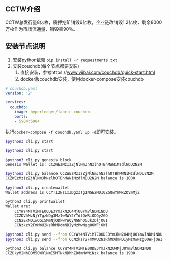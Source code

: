 ## CCTW介绍
CCTW总发行量8亿枚，质押挖矿销毁6亿枚，企业链改销毁1.2亿枚，剩余8000万枚作为市场流通量，销毁率90%。


## 安装节点说明
1. 安装python依赖
`pip install -r requestments.txt`
2. 安装couchdb(每个节点都要安装)
	1. 直接安装，参考https://www.yiibai.com/couchdb/quick-start.html
	2. docker版couchdb安装，使用docker-compose安装couchdb
```yaml
# couchdb.yaml
version: '2'

services:
  couchdb:
    image: hyperledger/fabric-couchdb
    ports:
    - 5984:5984
```
执行`docker-compose -f couchdb.yaml up -d`即可安装。


```bash
$python3 cli.py start
```
```bash
$python3 cli.py start
```

```bash
$python3 cli.py genesis_block
Genesis Wallet is: CCZWEzMzIzZjNlNmJhNzlhOTBhMWNiMzdlNDU2N2M
```

```bash
$python3 cli.py balance CCZWEzMzIzZjNlNmJhNzlhOTBhMWNiMzdlNDU2N2M
CCZWEzMzIzZjNlNmJhNzlhOTBhMWNiMzdlNDU2N2M balance is 1000
```

```bash
$python3 cli.py createwallet
Wallet address is CCYTI2NzIxZDgzZTg1NGE2MDI0ZGQwYWMxZDVmMjZ
```

```bash
python3 cli.py printwallet
Wallet are:
	CCYWY4NTViMTE0ODE3YmJkN2U4MjU0YmVlNDM1NDU
	CCZDVhMzNjYTgzNDg3MzIwMWY2YTdlOWRiODQyZGQ
	CCN2ExNDIwOGI5MmNjODkwYWQyNGNhOGJkZDljOGI
	CCNzkzY2FmMWU2NzRhMDdmNDIyMzMwNzg0OWFjOWI
```

```bash
$python3 cli.py send --from CCYWY4NTViMTE0ODE3YmJkN2U4MjU0YmVlNDM1NDU --to CCN2ExNDIwOGI5MmNjODkwYWQyNGNhOGJkZDljOGI --amount 100
$python3 cli.py send --from CCNzkzY2FmMWU2NzRhMDdmNDIyMzMwNzg0OWFjOWI --to CCMDY3MmRlM2ExNGZjYzFmYWUxZTNhYzJhOGE1MTI --amount 100
```

```bash
python3 cli.py balance CCYWY4NTViMTE0ODE3YmJkN2U4MjU0YmVlNDM1NDU
CCZDkyM2NhODM5OWRlNmI5MTNkNDhhZDdmMWNiNzk balance is 1900
```
